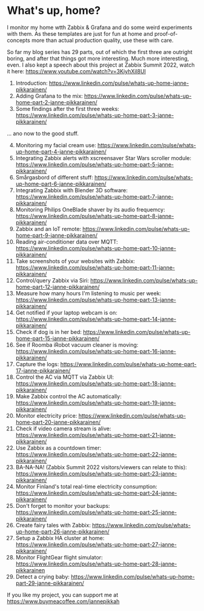 # What's up, home?

I monitor my home wtth Zabbix & Grafana and do some weird experiments with them. As these templates are just for fun at home and proof-of-concepts more than actual production quality, use these with care.

So far my blog series has 29 parts, out of which the first three are outright boring, and after that things got more interesting. Much more interesting, even. I also kept a speech about this project at Zabbix Summit 2022, watch it here: https://www.youtube.com/watch?v=3KiyhXil8UI

1. Introduction: https://www.linkedin.com/pulse/whats-up-home-janne-pikkarainen/ 
2. Adding Grafana to the mix: https://www.linkedin.com/pulse/whats-up-home-part-2-janne-pikkarainen/
3. Some findings after the first three weeks: https://www.linkedin.com/pulse/whats-up-home-part-3-janne-pikkarainen/

... ano now to the good stuff.

4. Monitoring my facial cream use: https://www.linkedin.com/pulse/whats-up-home-part-4-janne-pikkarainen/
5. Integrating Zabbix alerts with xscreensaver Star Wars scroller module: https://www.linkedin.com/pulse/whats-up-home-part-5-janne-pikkarainen/
6. Smårgasbord of different stuff: https://www.linkedin.com/pulse/whats-up-home-part-6-janne-pikkarainen/
7. Integrating Zabbix with Blender 3D software: https://www.linkedin.com/pulse/whats-up-home-part-7-janne-pikkarainen/
8. Monitoring Philips OneBlade shaver by its audio frequemcy: https://www.linkedin.com/pulse/whats-up-home-part-8-janne-pikkarainen/
9. Zabbix and an IoT remote: https://www.linkedin.com/pulse/whats-up-home-part-9-janne-pikkarainen/
10. Reading air-conditioner data over MQTT: https://www.linkedin.com/pulse/whats-up-home-part-10-janne-pikkarainen/
11. Take screenshots of your websites with Zabbix: https://www.linkedin.com/pulse/whats-up-home-part-11-janne-pikkarainen/
12. Control/query Zabbix via Siri: https://www.linkedin.com/pulse/whats-up-home-part-12-janne-pikkarainen/
13. Measure how many hours I'm listening to music per week: https://www.linkedin.com/pulse/whats-up-home-part-13-janne-pikkarainen/
14. Get notified if your laptop webcam is on: https://www.linkedin.com/pulse/whats-up-home-part-14-janne-pikkarainen/
15. Check if dog is in her bed: https://www.linkedin.com/pulse/whats-up-home-part-15-janne-pikkarainen/
16. See if Roomba iRobot vacuum cleaner is moving: https://www.linkedin.com/pulse/whats-up-home-part-16-janne-pikkarainen/
17. Capture the logs: https://www.linkedin.com/pulse/whats-up-home-part-17-janne-pikkarainen/
18. Control the AC via MQTT via Zabbix UI: https://www.linkedin.com/pulse/whats-up-home-part-18-janne-pikkarainen/
19. Make Zabbix control the AC automatically: https://www.linkedin.com/pulse/whats-up-home-part-19-janne-pikkarainen/
20. Monitor electricity price: https://www.linkedin.com/pulse/whats-up-home-part-20-janne-pikkarainen/
21. Check if video camera stream is alive: https://www.linkedin.com/pulse/whats-up-home-part-21-janne-pikkarainen/
22. Use Zabbix as a countdown timer: https://www.linkedin.com/pulse/whats-up-home-part-22-janne-pikkarainen/
23. BA-NA-NA! (Zabbix Summit 2022 visitors/viewers can relate to this): https://www.linkedin.com/pulse/whats-up-home-part-23-janne-pikkarainen/
24. Monitor Finland's total real-time electricity consumption: https://www.linkedin.com/pulse/whats-up-home-part-24-janne-pikkarainen/
25. Don't forget to monitor your backups: https://www.linkedin.com/pulse/whats-up-home-part-25-janne-pikkarainen/
26. Create fairy tales with Zabbix: https://www.linkedin.com/pulse/whats-up-home-part-26-janne-pikkarainen/
27. Setup a Zabbix HA cluster at home: https://www.linkedin.com/pulse/whats-up-home-part-27-janne-pikkarainen/
28. Monitor FlightGear flight simulator: https://www.linkedin.com/pulse/whats-up-home-part-28-janne-pikkarainen
29. Detect a crying baby: https://www.linkedin.com/pulse/whats-up-home-part-29-janne-pikkarainen/

If you like my project, you can support me at https://www.buymeacoffee.com/jannepikkah 

